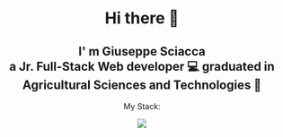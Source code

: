 <h1 align="center">Hi there 👋</h1>

<h2 align="center"> I' m Giuseppe Sciacca <br> a Jr. Full-Stack Web developer 💻 graduated in Agricultural Sciences and Technologies 🌱</h2>

<p align="center">My Stack:</p>
<p align="center">
  <a href="https://skillicons.dev">
    <img src="https://skillicons.dev/icons?i=html,css,bootstrap,sass,javascript,jquery,react,vue,vite,mysql,postman,php,laravel">
  </a>
</p>
